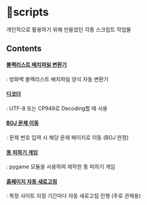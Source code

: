 # 📑scripts
개인적으로 활용하기 위해 만들었던 각종 스크립트 작업물

## Contents
#### [블랙리스트 배치파일 변환기](https://github.com/dl-00-e8/scripts/tree/master/ChangeExcel)
: 방화벽 블랙리스트 배치파일 양식 자동 변환기

#### [디코더](https://github.com/dl-00-e8/scripts/blob/master/Decoding(GUI).py)
: UTF-8 또는 CP949로 Decoding할 때 사용

#### [BOJ 문제 이동](https://github.com/dl-00-e8/scripts/blob/master/bookmarktest.js)
: 문제 번호 입력 시 해당 문제 페이지로 이동 (BOJ 한정)

#### [똥 피하기 게임](https://github.com/dl-00-e8/scripts/blob/master/meltingNight.py)
: pygame 모듈을 사용하여 제작한 똥 피하기 게임

#### [홈페이지 자동 새로고침](https://github.com/dl-00-e8/scripts/blob/master/refresh.js)
: 특정 사이트 지정 기간마다 자동 새로고침 진행 (주로 관제용)
